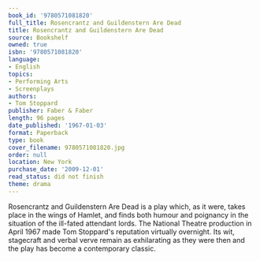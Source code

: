 ```yaml
---
book_id: '9780571081820'
full_title: Rosencrantz and Guildenstern Are Dead
title: Rosencrantz and Guildenstern Are Dead
source: Bookshelf
owned: true
isbn: '9780571081820'
language:
- English
topics:
- Performing Arts
- Screenplays
authors:
- Tom Stoppard
publisher: Faber & Faber
length: 96 pages
date_published: '1967-01-03'
format: Paperback
type: book
cover_filename: 9780571081820.jpg
order: null
location: New York
purchase_date: '2009-12-01'
read_status: did not finish
theme: drama
---
```

Rosencrantz and Guildenstern Are Dead is a play which, as it were, takes place in the wings of Hamlet, and finds both humour and poignancy in the situation of the ill-fated attendant lords. The National Theatre production in April 1967 made Tom Stoppard's reputation virtually overnight. Its wit, stagecraft and verbal verve remain as exhilarating as they were then and the play has become a contemporary classic.
